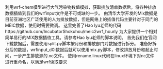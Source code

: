 利用wrf-chem模型进行大气污染物数值模拟，获取排放清单数据后，将各种排放数据插值到我们的wrfinput文件是不可或缺的一步。
由清华大学开发的Mix数据是目前亚洲地区广泛使用的人为排放数据，但是网络上的插值代码主要针对于同门的MEIC数据，使用时需要微调。
这里完善了Hao lyu老师的代码https://github.com/IncubatorShokuhou/meic2wrf_hourly 为大家提供一个相对简单易行的MIX数据插值工具，请参考Hao lyu老师的脚本说明。
首先我们在官网下载数据后，需要使用split.py脚本按月份和排放部门对数据进行拆分。
准备好拆分后的数据，wrfinput_d0i数据后就可以使用mix.py脚本，修改排放月份和起止时间，一步产生排放源的.nc文件。
使用rename.linux代码在linux环境下对nc文件进行重命名，以满足wrf读取要求
